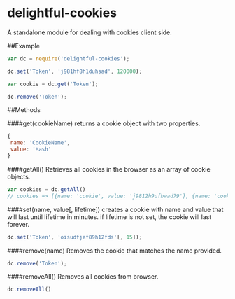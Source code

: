 # delightful-cookies
A standalone module for dealing with cookies client side.

##Example
```javascript
var dc = require('delightful-cookies');

dc.set('Token', 'j981hf8h1duhsad', 120000);

var cookie = dc.get('Token');

dc.remove('Token');
```

##Methods

####get(cookieName)
returns a cookie object with two properties.
```javascript
{
 name: 'CookieName',
 value: 'Hash'
}
```

####getAll()
Retrieves all cookies in the browser as an array of cookie objects.
```javascript
var cookies = dc.getAll()
// cookies => [{name: 'cookie', value: 'j9812h9ufbwad79'}, {name: 'cookie2', value: '8932hiuhasfdu'}]
```

####set(name, value[, lifetime])
creates a cookie with name and value that will last until lifetime in minutes.
if lifetime is not set, the cookie will last forever.
```javascript
dc.set('Token', 'oisudfjaf89h12fds'[, 15]);
```

####remove(name)
Removes the cookie that matches the name provided.
```javascript
dc.remove('Token');
```

####removeAll()
Removes all cookies from browser.
```javascript
dc.removeAll()
```